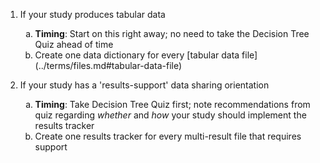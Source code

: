 1. If your study produces tabular data
    <ol type="a">
        <li><b>Timing</b>: Start on this right away; no need to take the Decision Tree Quiz ahead of time</li>
        <li>Create one data dictionary for every [tabular data file](../terms/files.md#tabular-data-file)</li>
    </ol>

2. If your study has a 'results-support' data sharing orientation
    <ol type="a">
        <li><b>Timing</b>: Take Decision Tree Quiz first; note recommendations from quiz regarding <i>whether</i> and <i>how</i> your study should implement the results tracker</li>
        <li>Create one results tracker for every multi-result file that requires support</li>
    </ol>